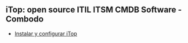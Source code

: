 ## iTop: open source ITIL ITSM CMDB Software - Combodo

* [Instalar y configurar iTop](guia/quick_install.rst)

